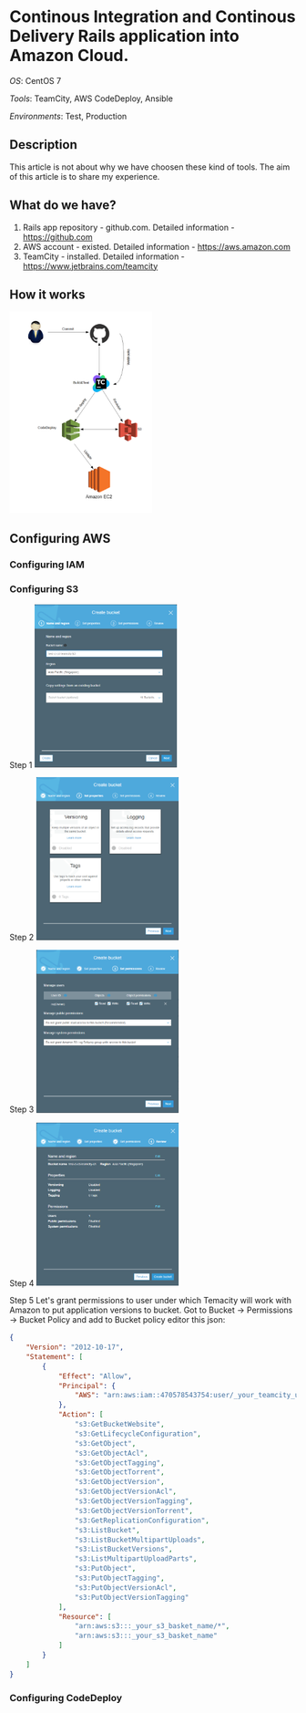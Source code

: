 
# Continous Integration and Continous Delivery Rails application into Amazon Cloud.
*OS*: CentOS 7

*Tools*: TeamCity, AWS CodeDeploy, Ansible

*Environments*: Test, Production 

## Description
This article is not about why we have choosen these kind of tools.
The aim of this article is to share my experience. 

## What do we have?
1. Rails app repository - github.com. Detailed information -https://github.com
2. AWS account - existed. Detailed information - https://aws.amazon.com
3. TeamCity - installed. Detailed information - https://www.jetbrains.com/teamcity

## How it works
<img src="Scheme2.png" width="250">

## Configuring AWS
### Configuring IAM
### Configuring S3
Step 1
<img src="s3_1.png" width="250">

Step 2
<img src="s3_2.png" width="250">

Step 3
<img src="s3_3.png" width="250">

Step 4
<img src="s3_4.png" width="250">

Step 5
Let's grant permissions to user under which Temacity will work with Amazon to put application versions to bucket.
Got to Bucket -> Permissions -> Bucket Policy and add to Bucket policy editor this json:
```json
{
    "Version": "2012-10-17",
    "Statement": [
        {
            "Effect": "Allow",
            "Principal": {
                "AWS": "arn:aws:iam::470578543754:user/_your_teamcity_user"
            },
            "Action": [
                "s3:GetBucketWebsite",
                "s3:GetLifecycleConfiguration",
                "s3:GetObject",
                "s3:GetObjectAcl",
                "s3:GetObjectTagging",
                "s3:GetObjectTorrent",
                "s3:GetObjectVersion",
                "s3:GetObjectVersionAcl",
                "s3:GetObjectVersionTagging",
                "s3:GetObjectVersionTorrent",
                "s3:GetReplicationConfiguration",
                "s3:ListBucket",
                "s3:ListBucketMultipartUploads",
                "s3:ListBucketVersions",
                "s3:ListMultipartUploadParts",
                "s3:PutObject",
                "s3:PutObjectTagging",
                "s3:PutObjectVersionAcl",
                "s3:PutObjectVersionTagging"
            ],
            "Resource": [
                "arn:aws:s3:::_your_s3_basket_name/*",
                "arn:aws:s3:::_your_s3_basket_name"
            ]
        }
    ]
}
```
### Configuring CodeDeploy

